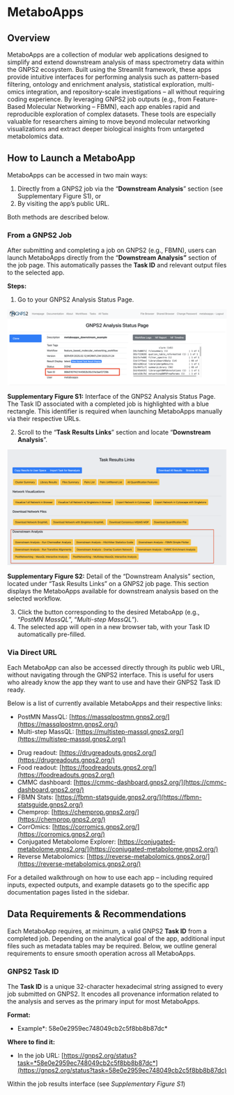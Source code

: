 # MetaboApps

## Overview

MetaboApps are a collection of modular web applications designed to simplify and extend downstream analysis of mass spectrometry data within the GNPS2 ecosystem. Built using the Streamlit framework, these apps provide intuitive interfaces for performing analysis such as pattern-based filtering, ontology and enrichment analysis, statistical exploration, multi-omics integration, and repository-scale investigations – all without requiring coding experience. By leveraging GNPS2 job outputs (e.g., from Feature-Based Molecular Networking – FBMN), each app enables rapid and reproducible exploration of complex datasets. These tools are especially valuable for researchers aiming to move beyond molecular networking visualizations and extract deeper biological insights from untargeted metabolomics data.

## How to Launch a MetaboApp

MetaboApps can be accessed in two main ways:

1. Directly from a GNPS2 job via the “**Downstream Analysis**” section (see Supplementary Figure S1), or  
2. By visiting the app’s public URL.

Both methods are described below.

### From a GNPS2 Job

After submitting and completing a job on GNPS2 (e.g., FBMN), users can launch MetaboApps directly from the “**Downstream Analysis”** section of the job page. This automatically passes the **Task ID** and relevant output files to the selected app.

**Steps:**

1. Go to your GNPS2 Analysis Status Page.

![](img/metaboapps/overview/metaboapps_overview_1.png)

**Supplementary Figure S1:** Interface of the GNPS2 Analysis Status Page. The Task ID associated with a completed job is highlighted with a blue rectangle. This identifier is required when launching MetaboApps manually via their respective URLs.

2. Scroll to the “**Task Results Links**” section and locate “**Downstream Analysis**”.

![](img/metaboapps/overview/metaboapps_overview_2.png)

**Supplementary Figure S2:** Detail of the “Downstream Analysis” section, located under “Task Results Links” on a GNPS2 job page. This section displays the MetaboApps available for downstream analysis based on the selected workflow.

3. Click the button corresponding to the desired MetaboApp (e.g., “*PostMN MassQL*”, “*Multi-step MassQL*”).  
4. The selected app will open in a new browser tab, with your Task ID automatically pre-filled.

### Via Direct URL

Each MetaboApp can also be accessed directly through its public web URL, without navigating through the GNPS2 interface. This is useful for users who already know the app they want to use and have their GNPS2 Task ID ready.

Below is a list of currently available MetaboApps and their respective links:

* PostMN MassQL: [https://massqlpostmn.gnps2.org/](https://massqlpostmn.gnps2.org/)   
* Multi-step MassQL: [https://multistep-massql.gnps2.org/](https://multistep-massql.gnps2.org/)   

[//]: # (* Reference Data-Driven: [https://gnps-rdd.streamlit.app/]&#40;https://gnps-rdd.streamlit.app/&#41;   )
* Drug readout: [https://drugreadouts.gnps2.org/](https://drugreadouts.gnps2.org/)   
* Food readout: [https://foodreadouts.gnps2.org/](https://foodreadouts.gnps2.org/)   
* CMMC dashboard: [https://cmmc-dashboard.gnps2.org/](https://cmmc-dashboard.gnps2.org/)   
* FBMN Stats: [https://fbmn-statsguide.gnps2.org/](https://fbmn-statsguide.gnps2.org/)   
* Chemprop: [https://chemprop.gnps2.org/](https://chemprop.gnps2.org/)   
* CorrOmics: [https://corromics.gnps2.org/](https://corromics.gnps2.org/)   
* Conjugated Metabolome Explorer: [https://conjugated-metabolome.gnps2.org/](https://conjugated-metabolome.gnps2.org/)   
* Reverse Metabolomics: [https://reverse-metabolomics.gnps2.org/](https://reverse-metabolomics.gnps2.org/) 

For a detailed walkthrough on how to use each app – including required inputs, expected outputs, and example datasets go to the specific app documentation pages listed in the sidebar.

## Data Requirements & Recommendations

Each MetaboApp requires, at minimum, a valid GNPS2 **Task ID** from a completed job. Depending on the analytical goal of the app, additional input files such as metadata tables may be required. Below, we outline general requirements to ensure smooth operation across all MetaboApps.

### GNPS2 Task ID

The **Task ID** is a unique 32-character hexadecimal string assigned to every job submitted on GNPS2. It encodes all provenance information related to the analysis and serves as the primary input for most MetaboApps.

**Format:**

* Example*: 58e0e2959ec748049cb2c5f8bb8b87dc*

**Where to find it:**

* In the job URL:  [https://gnps2.org/status?task=*58e0e2959ec748049cb2c5f8bb8b87dc*](https://gnps2.org/status?task=58e0e2959ec748049cb2c5f8bb8b87dc) 

Within the job results interface (see *Supplementary Figure S1*)
